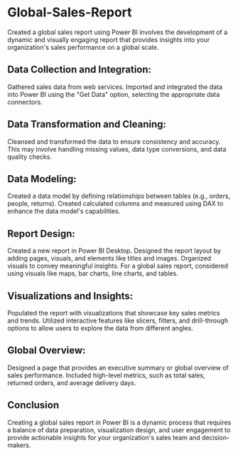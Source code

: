 # Global-Sales-Report

Created a global sales report using Power BI involves the development of a dynamic and visually engaging report that provides insights into your organization's sales performance on a global scale.

## Data Collection and Integration:

Gathered sales data from web services.
Imported and integrated the data into Power BI using the "Get Data" option, selecting the appropriate data connectors.

## Data Transformation and Cleaning:

Cleansed and transformed the data to ensure consistency and accuracy. This may involve handling missing values, data type conversions, and data quality checks.

## Data Modeling:

Created a data model by defining relationships between tables (e.g., orders, people, returns).
Created calculated columns and measured using DAX to enhance the data model's capabilities.

## Report Design:

Created a new report in Power BI Desktop.
Designed the report layout by adding pages, visuals, and elements like titles and images.
Organized visuals to convey meaningful insights. For a global sales report, considered using visuals like maps, bar charts, line charts, and tables.

## Visualizations and Insights:

Populated the report with visualizations that showcase key sales metrics and trends.
Utilized interactive features like slicers, filters, and drill-through options to allow users to explore the data from different angles.

## Global Overview:

Designed a page that provides an executive summary or global overview of sales performance.
Included high-level metrics, such as total sales, returned orders, and average delivery days.

## Conclusion

Creating a global sales report in Power BI is a dynamic process that requires a balance of data preparation, visualization design, and user engagement to provide actionable insights for your organization's sales team and decision-makers.
